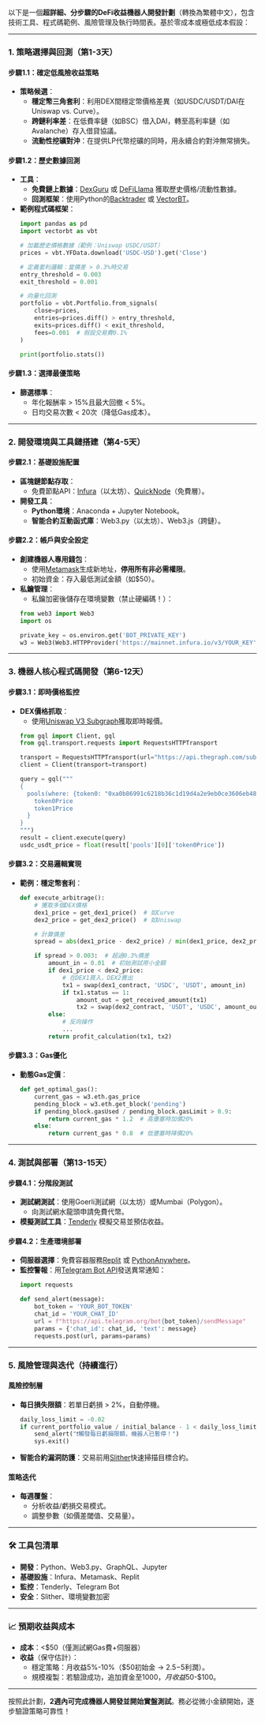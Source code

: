 以下是一個**超詳細、分步驟的DeFi收益機器人開發計劃**（轉換為繁體中文），包含技術工具、程式碼範例、風險管理及執行時間表。基於零成本或極低成本假設：

---

### **1. 策略選擇與回測（第1-3天）**
#### **步驟1.1：確定低風險收益策略**
- **策略候選**：
  - **穩定幣三角套利**：利用DEX間穩定幣價格差異（如USDC/USDT/DAI在Uniswap vs. Curve）。
  - **跨鏈利率差**：在低費率鏈（如BSC）借入DAI，轉至高利率鏈（如Avalanche）存入借貸協議。
  - **流動性挖礦對沖**：在提供LP代幣挖礦的同時，用永續合約對沖無常損失。

#### **步驟1.2：歷史數據回測**
- **工具**：
  - **免費鏈上數據**：[DexGuru](https://dex.guru/) 或 [DeFiLlama](https://defillama.com/) 獲取歷史價格/流動性數據。
  - **回測框架**：使用Python的[Backtrader](https://www.backtrader.com/) 或 [VectorBT](https://vectorbt.dev/)。
- **範例程式碼框架**：
  ```python
  import pandas as pd
  import vectorbt as vbt

  # 加載歷史價格數據（範例：Uniswap USDC/USDT）
  prices = vbt.YFData.download('USDC-USD').get('Close')

  # 定義套利邏輯：當價差 > 0.3%時交易
  entry_threshold = 0.003
  exit_threshold = 0.001

  # 向量化回測
  portfolio = vbt.Portfolio.from_signals(
      close=prices,
      entries=prices.diff() > entry_threshold,
      exits=prices.diff() < exit_threshold,
      fees=0.001  # 假設交易費0.1%
  )

  print(portfolio.stats())
  ```

#### **步驟1.3：選擇最優策略**
- **篩選標準**：
  - 年化報酬率 > 15%且最大回撤 < 5%。
  - 日均交易次數 < 20次（降低Gas成本）。

---

### **2. 開發環境與工具鏈搭建（第4-5天）**
#### **步驟2.1：基礎設施配置**
- **區塊鏈節點存取**：
  - 免費節點API：[Infura](https://infura.io/)（以太坊）、[QuickNode](https://www.quicknode.com/)（免費層）。
- **開發工具**：
  - **Python環境**：Anaconda + Jupyter Notebook。
  - **智能合約互動函式庫**：Web3.py（以太坊）、Web3.js（跨鏈）。

#### **步驟2.2：帳戶與安全設定**
- **創建機器人專用錢包**：
  - 使用[Metamask](https://metamask.io/)生成新地址，**停用所有非必需權限**。
  - 初始資金：存入最低測試金額（如$50）。
- **私鑰管理**：
  - 私鑰加密後儲存在環境變數（禁止硬編碼！）：
  ```python
  from web3 import Web3
  import os

  private_key = os.environ.get('BOT_PRIVATE_KEY')
  w3 = Web3(Web3.HTTPProvider('https://mainnet.infura.io/v3/YOUR_KEY'))
  ```

---

### **3. 機器人核心程式碼開發（第6-12天）**
#### **步驟3.1：即時價格監控**
- **DEX價格抓取**：
  - 使用[Uniswap V3 Subgraph](https://thegraph.com/hosted-service/subgraph/uniswap/uniswap-v3)獲取即時報價。
  ```python
  from gql import Client, gql
  from gql.transport.requests import RequestsHTTPTransport

  transport = RequestsHTTPTransport(url="https://api.thegraph.com/subgraphs/name/uniswap/uniswap-v3")
  client = Client(transport=transport)

  query = gql("""
  {
    pools(where: {token0: "0xa0b86991c6218b36c1d19d4a2e9eb0ce3606eb48", token1: "0xdac17f958d2ee523a2206206994597c13d831ec7"}) {
      token0Price
      token1Price
    }
  }
  """)
  result = client.execute(query)
  usdc_usdt_price = float(result['pools'][0]['token0Price'])
  ```

#### **步驟3.2：交易邏輯實現**
- **範例：穩定幣套利**：
  ```python
  def execute_arbitrage():
      # 獲取多個DEX價格
      dex1_price = get_dex1_price()  # 如Curve
      dex2_price = get_dex2_price()  # 如Uniswap

      # 計算價差
      spread = abs(dex1_price - dex2_price) / min(dex1_price, dex2_price)

      if spread > 0.003:  # 超過0.3%價差
          amount_in = 0.01  # 初始測試用小金額
          if dex1_price < dex2_price:
              # 在DEX1買入，DEX2賣出
              tx1 = swap(dex1_contract, 'USDC', 'USDT', amount_in)
              if tx1.status == 1:
                  amount_out = get_received_amount(tx1)
                  tx2 = swap(dex2_contract, 'USDT', 'USDC', amount_out)
          else:
              # 反向操作
              ...
          return profit_calculation(tx1, tx2)
  ```

#### **步驟3.3：Gas優化**
- **動態Gas定價**：
  ```python
  def get_optimal_gas():
      current_gas = w3.eth.gas_price
      pending_block = w3.eth.get_block('pending')
      if pending_block.gasUsed / pending_block.gasLimit > 0.9:
          return current_gas * 1.2  # 高壅塞時加價20%
      else:
          return current_gas * 0.8  # 低壅塞時降價20%
  ```

---

### **4. 測試與部署（第13-15天）**
#### **步驟4.1：分階段測試**
- **測試網測試**：使用Goerli測試網（以太坊）或Mumbai（Polygon）。
  - 向測試網水龍頭申請免費代幣。
- **模擬測試工具**：[Tenderly](https://tenderly.co/) 模擬交易並預估收益。

#### **步驟4.2：生產環境部署**
- **伺服器選擇**：免費容器服務[Replit](https://replit.com/) 或 [PythonAnywhere](https://www.pythonanywhere.com/)。
- **監控警報**：用[Telegram Bot API](https://core.telegram.org/bots/api)發送異常通知：
  ```python
  import requests

  def send_alert(message):
      bot_token = 'YOUR_BOT_TOKEN'
      chat_id = 'YOUR_CHAT_ID'
      url = f"https://api.telegram.org/bot{bot_token}/sendMessage"
      params = {'chat_id': chat_id, 'text': message}
      requests.post(url, params=params)
  ```

---

### **5. 風險管理與迭代（持續進行）**
#### **風險控制層**
- **每日損失限額**：若單日虧損 > 2%，自動停機。
  ```python
  daily_loss_limit = -0.02
  if current_portfolio_value / initial_balance - 1 < daily_loss_limit:
      send_alert("❗️觸發每日虧損限額，機器人已暫停！")
      sys.exit()
  ```
- **智能合約漏洞防護**：交易前用[Slither](https://github.com/crytic/slither)快速掃描目標合約。

#### **策略迭代**
- **每週覆盤**：
  - 分析收益/虧損交易模式。
  - 調整參數（如價差閾值、交易量）。

---

### **🛠️ 工具包清單**
- **開發**：Python、Web3.py、GraphQL、Jupyter
- **基礎設施**：Infura、Metamask、Replit
- **監控**：Tenderly、Telegram Bot
- **安全**：Slither、環境變數加密

---

### **📈 預期收益與成本**
- **成本**：<$50（僅測試網Gas費+伺服器）
- **收益**（保守估計）：
  - 穩定策略：月收益5%-10%（$50初始金 → $2.5-$5利潤）。
  - 規模複製：若驗證成功，追加資金至$1000，月收益$50-$100。

---

按照此計劃，**2週內可完成機器人開發並開始實盤測試**。務必從微小金額開始，逐步驗證策略可靠性！
